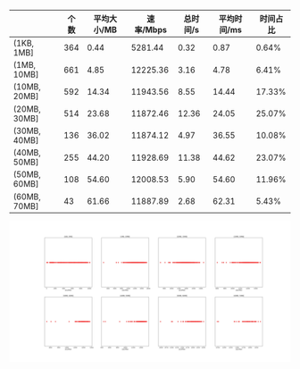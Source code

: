 |   |个数|平均大小/MB|速率/Mbps|总时间/s|平均时间/ms|时间占比|
|---|---|---|---|---|---|---|
|(1KB, 1MB]|364|0.44|5281.44|0.32|0.87|0.64%|
|(1MB, 10MB]|661|4.85|12225.36|3.16|4.78|6.41%|
|(10MB, 20MB]|592|14.34|11943.56|8.55|14.44|17.33%|
|(20MB, 30MB]|514|23.68|11872.46|12.36|24.05|25.07%|
|(30MB, 40MB]|136|36.02|11874.12|4.97|36.55|10.08%|
|(40MB, 50MB]|255|44.20|11928.69|11.38|44.62|23.07%|
|(50MB, 60MB]|108|54.60|12008.53|5.90|54.60|11.96%|
|(60MB, 70MB]|43|61.66|11887.89|2.68|62.31|5.43%|

![](./速率分布.jpg)
